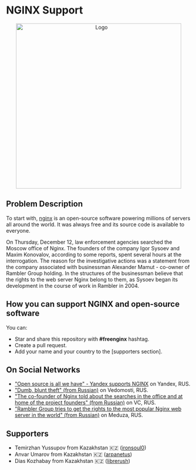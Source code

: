 # NGINX Support

<p align="center">
   <a href="https://nginx.org/">
    <img src="https://miro.medium.com/max/3842/1*Vat08M5FBw7hLrZH93qy4Q.png" alt="Logo" width="450">
  </a>
</p>

## Problem Description

To start with, [nginx](https://github.com/nginx/nginx) is an open-source software powering millions of servers all around the world. It was always free and its source code is available to everyone.

On Thursday, December 12, law enforcement agencies searched the Moscow office of Nginx. The founders of the company Igor Sysoev and Maxim Konovalov, according to some reports, spent several hours at the interrogation. The reason for the investigative actions was a statement from the company associated with businessman Alexander Mamut - co-owner of Rambler Group holding. In the structures of the businessman believe that the rights to the web server Nginx belong to them, as Sysoev began its development in the course of work in Rambler in 2004.

## How you can support NGINX and open-source software

You can:

- Star and share this repository with **#freenginx** hashtag.
- Create a pull request.
- Add your name and your country to the [supporters section].

## On Social Networks

- ["Open source is all we have" - Yandex supports NGINX](https://yandex.ru/blog/company/open-source-nashe-vse) on Yandex, RUS.
- ["Dumb, blunt theft" (from Russian)](https://www.vedomosti.ru/technology/articles/2019/12/13/818679-reket) on Vedomosti, RUS.
- ["The co-founder of Nginx told about the searches in the office and at home of the project founders" (from Russian)](https://vc.ru/legal/97173-soosnovatel-nginx-rasskazal-ob-obyskah-v-ofise-i-doma-u-sozdateley-proekta?comment=1551977) on VC, RUS.
- ["Rambler Group tries to get the rights to the most popular Nginx web server in the world" (from Russian)](https://meduza.io/feature/2019/12/13/rambler-group-pytaetsya-poluchit-prava-na-samyy-populyarnyy-v-mire-veb-server-nginx-stoimostyu-v-sotni-millionov-dollarov) on Meduza, RUS.

## Supporters

- Temirzhan Yussupov from Kazakhstan 🇰🇿 ([ironsoul0](https://github.com/ironsoul0))
- Anvar Umarov from Kazakhstan 🇰🇿 ([arpanetus](https://github.com/arpanetus))
- Dias Kozhabay from Kazakhstan 🇰🇿 ([librerush](https://github.com/librerush))
